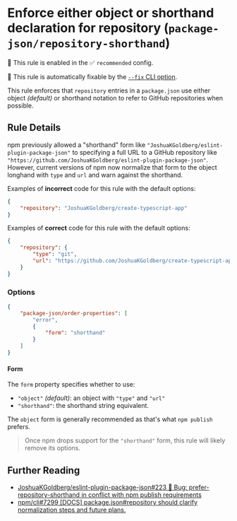 # Enforce either object or shorthand declaration for repository (`package-json/repository-shorthand`)

💼 This rule is enabled in the ✅ `recommended` config.

🔧 This rule is automatically fixable by the [`--fix` CLI option](https://eslint.org/docs/latest/user-guide/command-line-interface#--fix).

<!-- end auto-generated rule header -->

This rule enforces that `repository` entries in a `package.json` use either object _(default)_ or shorthand notation to refer to GitHub repositories when possible.

## Rule Details

npm previously allowed a "shorthand" form like `"JoshuaKGoldberg/eslint-plugin-package-json"` to specifying a full URL to a GitHub repository like `"https://github.com/JoshuaKGoldberg/eslint-plugin-package-json"`.
However, current versions of npm now normalize that form to the object longhand with `type` and `url` and warn against the shorthand.

Examples of **incorrect** code for this rule with the default options:

```json
{
	"repository": "JoshuaKGoldberg/create-typescript-app"
}
```

Examples of **correct** code for this rule with the default options:

```json
{
	"repository": {
		"type": "git",
		"url": "https://github.com/JoshuaKGoldberg/create-typescript-app"
	}
}
```

### Options

```json
{
	"package-json/order-properties": [
		"error",
		{
			"form": "shorthand"
		}
	]
}
```

#### Form

The `form` property specifies whether to use:

-   `"object"` _(default)_: an object with `"type"` and `"url"`
-   `"shorthand"`: the shorthand string equivalent.

The `object` form is generally recommended as that's what `npm publish` prefers.

> Once npm drops support for the `"shorthand"` form, this rule will likely remove its options.

## Further Reading

-   [JoshuaKGoldberg/eslint-plugin-package-json#223 🐛 Bug: prefer-repository-shorthand in conflict with npm publish requirements](https://github.com/JoshuaKGoldberg/eslint-plugin-package-json/issues/223)
-   [npm/cli#7299 [DOCS] package.json#repository should clarify normalization steps and future plans.](https://github.com/npm/cli/issues/7299)
